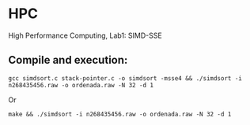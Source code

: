 # HPC
High Performance Computing, Lab1: SIMD-SSE


## Compile and execution:

```
gcc simdsort.c stack-pointer.c -o simdsort -msse4 && ./simdsort -i n268435456.raw -o ordenada.raw -N 32 -d 1
```

Or

```
make && ./simdsort -i n268435456.raw -o ordenada.raw -N 32 -d 1
```